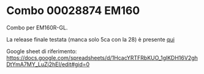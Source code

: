 # Combo 00028874 EM160
Combo per EM160R-GL. 

La release finale testata (manca solo 5ca con la 28) è presente [qui](https://github.com/1alessandro1/Combo-00028874-EM160/releases)

Google sheet di riferimento: https://docs.google.com/spreadsheets/d/1HcacYRTFRbKUO_1glKDH16V2ghDtYmA7MY_LuZj2hEI/edit#gid=0
